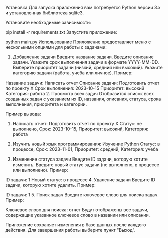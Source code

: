Установка
Для запуска приложения вам потребуется Python версии 3.x и установленная библиотека sqlite3.

Установите необходимые зависимости:

pip install -r requirements.txt
Запустите приложение:

python main.py
Использование
Приложение предоставляет меню с несколькими опциями для работы с задачами:

1. Добавление задачи
Введите название задачи.
Введите описание задачи.
Укажите срок выполнения задачи в формате YYYY-MM-DD.
Выберите приоритет задачи (низкий, средний или высокий).
Укажите категорию задачи (работа, учеба или личное).
Пример:

Название задачи: Написать отчет
Описание задачи: Подготовить отчет по проекту X
Срок выполнения: 2023-10-15
Приоритет: высокий
Категория: работа
2. Просмотр всех задач
Отобразится список всех созданных задач с указанием их ID, названия, описания, статуса, срока выполнения, приоритета и категории.

Пример вывода:

1. Написать отчет: Подготовить отчет по проекту X
   Статус: не выполнено, Срок: 2023-10-15, Приоритет: высокий, Категория: работа

2. Изучить новый язык программирования: Изучение Python
   Статус: в процессе, Срок: 2023-11-01, Приоритет: средний, Категория: учеба
3. Изменение статуса задачи
Введите ID задачи, которую хотите изменить.
Введите новый статус задачи (не выполнено, в процессе или выполнено).
Пример:

ID задачи: 1
Новый статус: в процессе
4. Удаление задачи
Введите ID задачи, которую хотите удалить.
Пример:

ID задачи: 1
5. Поиск задач
Введите ключевое слово для поиска задач.
Пример:

Ключевое слово для поиска: отчет
Будут отображены все задачи, содержащие указанное ключевое слово в названии или описании.

Приложение сохраняет изменения в базе данных после каждого действия. Для завершения работы выберите пункт "Выход".
